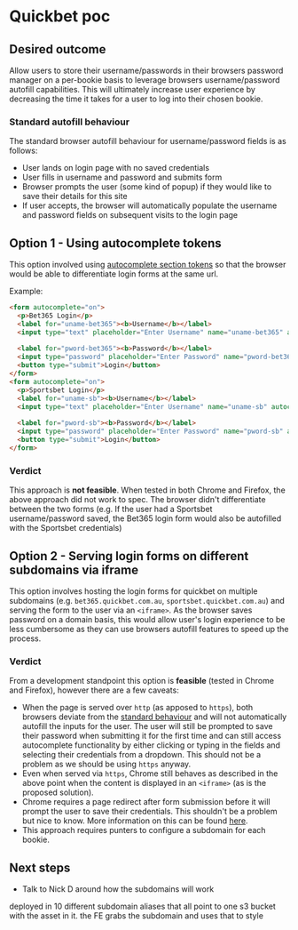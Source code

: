 # Quickbet poc

## Desired outcome

Allow users to store their username/passwords in their browsers password manager on a per-bookie basis to leverage browsers username/password autofill capabilities. This will ultimately increase user experience by decreasing the time it takes for a user to log into their chosen bookie.

### Standard autofill behaviour

The standard browser autofill behaviour for username/password fields is as follows:

- User lands on login page with no saved credentials
- User fills in username and password and submits form
- Browser prompts the user (some kind of popup) if they would like to save their details for this site
- If user accepts, the browser will automatically populate the username and password fields on subsequent visits to the login page 

## Option 1 - Using autocomplete tokens

This option involved using [autocomplete section tokens](https://wiki.whatwg.org/wiki/Autocomplete_Types#Section_tokens) so that the browser would be able to differentiate login forms at the same url. 

Example:

```html
<form autocomplete="on">
  <p>Bet365 Login</p>
  <label for="uname-bet365"><b>Username</b></label>
  <input type="text" placeholder="Enter Username" name="uname-bet365" autocomplete="uname-bet365">
  
  <label for="pword-bet365"><b>Password</b></label>
  <input type="password" placeholder="Enter Password" name="pword-bet365" autocomplete="pword-bet365">
  <button type="submit">Login</button>
</form>  
<form autocomplete="on">
  <p>Sportsbet Login</p>
  <label for="uname-sb"><b>Username</b></label>
  <input type="text" placeholder="Enter Username" name="uname-sb" autocomplete="uname-sb">
  
  <label for="pword-sb"><b>Password</b></label>
  <input type="password" placeholder="Enter Password" name="pword-sb" autocomplete="pword-sb">
  <button type="submit">Login</button>
</form>
```

### Verdict

This approach is **not feasible**. When tested in both Chrome and Firefox, the above approach did not work to spec. The browser didn't differentiate between the two forms (e.g. If the user had a Sportsbet username/password saved, the Bet365 login form would also be autofilled with the Sportsbet credentials)

## Option 2 - Serving login forms on different subdomains via iframe

This option involves hosting the login forms for quickbet on multiple subdomains (e.g. `bet365.quickbet.com.au`, `sportsbet.quickbet.com.au`) and serving the form to the user via an `<iframe>`. As the browser saves password on a domain basis, this would allow user's login experience to be less cumbersome as they can use browsers autofill features to speed up the process.

### Verdict

From a development standpoint this option is **feasible** (tested in Chrome and Firefox), however there are a few caveats:

- When the page is served over `http` (as apposed to `https`), both browsers deviate from the [standard behaviour](#standard-autofill-behaviour) and will not automatically autofill the inputs for the user. The user will still be prompted to save their password when submitting it for the first time and can still access autocomplete functionality by either clicking or typing in the fields and selecting their credentials from a dropdown. This should not be a problem as we should be using `https` anyway.
- Even when served via `https`, Chrome still behaves as described in the above point when the content is displayed in an `<iframe>` (as is the proposed solution).
- Chrome requires a page redirect after form submission before it will prompt the user to save their credentials. This shouldn't be a problem but nice to know. More information on this can be found [here](https://stackoverflow.com/questions/2382329/how-can-i-get-browser-to-prompt-to-save-password).
- This approach requires punters to configure a subdomain for each bookie.

## Next steps

- Talk to Nick D around how the subdomains will work

deployed in 10 different subdomain aliases that all point to one s3 bucket with the asset in it.
the FE grabs the subdomain and uses that to style